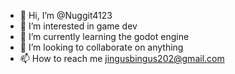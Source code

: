 - 👋 Hi, I’m @Nuggit4123
- 👀 I’m interested in game dev
- 🌱 I’m currently learning the godot engine
- 💞️ I’m looking to collaborate on anything
- 📫 How to reach me jingusbingus202@gmail.com
